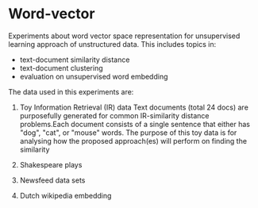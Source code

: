 # Word-vector
Experiments about word vector space representation for unsupervised learning approach of unstructured data. This includes topics in:
- text-document similarity distance
- text-document clustering
- evaluation on unsupervised word embedding


The data used in this experiments are:

1. Toy Information Retrieval (IR) data
   Text documents (total 24 docs) are purposefully generated for common IR-similarity distance problems.Each document consists of a single sentence that either has "dog", "cat", or "mouse" words. The purpose of this toy data is for analysing how the proposed approach(es) will perform on finding the similarity 
   
2. Shakespeare plays


3. Newsfeed data sets


3. Dutch wikipedia embedding
